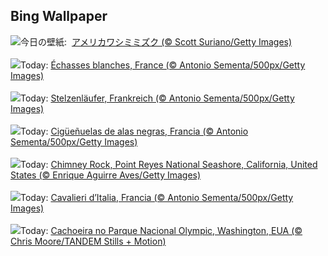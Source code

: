 ## Bing Wallpaper
![](https://www.bing.com/th?id=OHR.AgedDay2025_JA-JP9424136979_UHD.jpg&w=1000)今日の壁紙: &nbsp;[アメリカワシミミズク (© Scott Suriano/Getty Images)](https://www.bing.com/th?id=OHR.AgedDay2025_JA-JP9424136979_UHD.jpg)
<br><br/>
![](https://www.bing.com/th?id=OHR.Echasse_FR-FR6104514472_UHD.jpg&w=1000)Today: [Échasses blanches, France (© Antonio Sementa/500px/Getty Images)](https://www.bing.com/th?id=OHR.Echasse_FR-FR6104514472_UHD.jpg)
<br><br/>
![](https://www.bing.com/th?id=OHR.Echasse_DE-DE5356832083_UHD.jpg&w=1000)Today: [Stelzenläufer, Frankreich (© Antonio Sementa/500px/Getty Images)](https://www.bing.com/th?id=OHR.Echasse_DE-DE5356832083_UHD.jpg)
<br><br/>
![](https://www.bing.com/th?id=OHR.Echasse_ES-ES8443490175_UHD.jpg&w=1000)Today: [Cigüeñuelas de alas negras, Francia (© Antonio Sementa/500px/Getty Images)](https://www.bing.com/th?id=OHR.Echasse_ES-ES8443490175_UHD.jpg)
<br><br/>
![](https://www.bing.com/th?id=OHR.PointReyesSeashore_EN-GB2522924402_UHD.jpg&w=1000)Today: [Chimney Rock, Point Reyes National Seashore, California, United States (© Enrique Aguirre Aves/Getty Images)](https://www.bing.com/th?id=OHR.PointReyesSeashore_EN-GB2522924402_UHD.jpg)
<br><br/>
![](https://www.bing.com/th?id=OHR.Echasse_IT-IT5616266756_UHD.jpg&w=1000)Today: [Cavalieri d’Italia, Francia (© Antonio Sementa/500px/Getty Images)](https://www.bing.com/th?id=OHR.Echasse_IT-IT5616266756_UHD.jpg)
<br><br/>
![](https://www.bing.com/th?id=OHR.HohWaterfall_PT-BR6671892401_UHD.jpg&w=1000)Today: [Cachoeira no Parque Nacional Olympic, Washington, EUA (© Chris  Moore/TANDEM Stills + Motion)](https://www.bing.com/th?id=OHR.HohWaterfall_PT-BR6671892401_UHD.jpg)
<br><br/>
